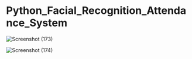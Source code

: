 # Python_Facial_Recognition_Attendance_System

![Screenshot (173)](https://github.com/tkdeshan/Python_Facial_Recognition_Attendance_System/assets/100216231/42f6c1e8-9695-48c3-9756-003de54da444)

![Screenshot (174)](https://github.com/tkdeshan/Python_Facial_Recognition_Attendance_System/assets/100216231/91ec8eea-23d1-48a8-8c02-321a3ca5fd80)

